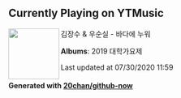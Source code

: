 ## Currently Playing on YTMusic

[<img align="left" width="100" src="https://lh3.googleusercontent.com/7MbRq0mZIwI0Bb1N3HSYzQwQlptqgpm-qSAHuKHIbl53LZfA5tcNAnuw0WI2boz7xedK5A3p9HnV5OmbbQ">](https://music.youtube.com/channel/UCZunBEOpJkPrt7IaS63dBLw)

김장수 & 우순실 - 바다에 누워

**Albums**: 2019 대학가요제

Last updated at 07/30/2020 11:59

#### Generated with [20chan/github-now](https://github.com/20chan/github-now)


<!--
**20chan/20chan** is a ✨ _special_ ✨ repository because its `README.md` (this file) appears on your GitHub profile.

Here are some ideas to get you started:

- 🔭 I’m currently working on ...
- 🌱 I’m currently learning ...
- 👯 I’m looking to collaborate on ...
- 🤔 I’m looking for help with ...
- 💬 Ask me about ...
- 📫 How to reach me: ...
- 😄 Pronouns: ...
- ⚡ Fun fact: ...
-->

